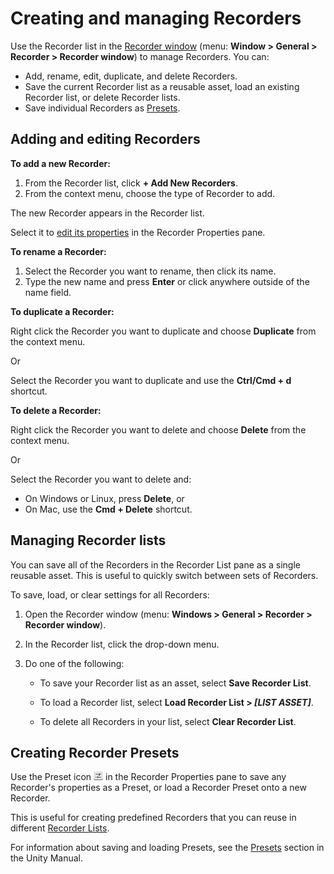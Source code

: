# Creating and managing Recorders

Use the Recorder list in the [Recorder window](RecorderWindow.md) (menu: **Window > General > Recorder > Recorder window**) to manage Recorders. You can:

- Add, rename, edit, duplicate, and delete Recorders.
- Save the current Recorder list as a reusable asset, load an existing Recorder list, or delete Recorder lists.
- Save individual Recorders as [Presets](https://docs.unity3d.com/Manual/Presets.html).

## Adding and editing Recorders

**To add a new Recorder:**

1. From the Recorder list, click **+ Add New Recorders**.
1. From the context menu, choose the type of Recorder to add.

The new Recorder appears in the Recorder list.

Select it to [edit its properties](RecorderProperties.md) in the Recorder Properties pane.

**To rename a Recorder:**

1. Select the Recorder you want to rename, then click its name.
2. Type the new name and press **Enter** or click anywhere outside of the name field.

**To duplicate a Recorder:**

Right click the Recorder you want to duplicate and choose **Duplicate** from the context menu.

Or

Select the Recorder you want to duplicate and use the **Ctrl/Cmd + d** shortcut.

**To delete a Recorder:**

Right click the Recorder you want to delete and choose **Delete** from the context menu.

Or

Select the Recorder you want to delete and:
* On Windows or Linux, press **Delete**, or
* On Mac, use the **Cmd + Delete** shortcut.

<a name="ManageRecorderLists"></a>
## Managing Recorder lists

You can save all of the Recorders in the Recorder List pane as a single reusable asset. This is useful to quickly switch between sets of Recorders.

To save, load, or clear settings for all Recorders:

1. Open the Recorder window (menu: **Windows > General > Recorder > Recorder window**).

2. In the Recorder list, click the drop-down menu.

3. Do one of the following:

    * To save your Recorder list as an asset, select **Save Recorder List**.

    * To load a Recorder list, select **Load Recorder List > _[LIST ASSET]_**.

    * To delete all Recorders in your list, select **Clear Recorder List**.

<a name="RecorderPreset"></a>
## Creating Recorder Presets

Use the Preset icon ![](Images/IconPreset.png) in the Recorder Properties pane to save any Recorder's properties as a Preset, or load a Recorder Preset onto a new Recorder.

This is useful for creating predefined Recorders that you can reuse in different [Recorder Lists](#ManageRecorderLists).

For information about saving and loading Presets, see the [Presets](https://docs.unity3d.com/Manual/Presets.html) section in the Unity Manual.
